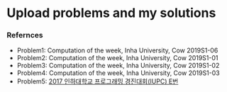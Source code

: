 # Upload problems and my solutions



### Refernces

* Problem1: Computation of the week, Inha University, Cow 2019S1-06
* Problem2: Computation of the week, Inha University, Cow 2019S1-01
* Problem3: Computation of the week, Inha University, Cow 2019S1-02
* Problem4: Computation of the week, Inha University, Cow 2019S1-03
* Problem5: [2017 인하대학교 프로그래밍 경진대회(IUPC) E번](https://www.acmicpc.net/problem/14616)

